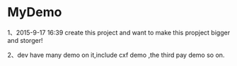 # MyDemo

1、2015-9-17 16:39 create this project and want to make this propject bigger and storger!


2、dev have many demo on it,include cxf demo ,the third pay demo so on. 
